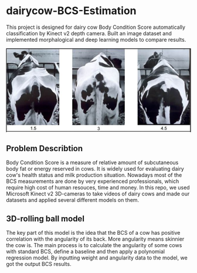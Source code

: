 # dairycow-BCS-Estimation
This project is designed for dairy cow Body Condition Score automatically classification by Kinect v2 depth camera. Built an image dataset and implemented morphalogical and deep learning models to compare results.

![](https://github.com/BobbyZ04/dairycow-BCS-classification/blob/main/cow_BCS.jpg)

## Problem Describtion
Body Condition Score is a measure of relative amount of subcutaneous body fat or energy reserved in cows. It is widely used for evaluating dairy cow's health status and milk production situation. Nowadays most of the BCS measurements are done by very experienced professionals, which require high cost of human resouces, time and money. In this repo, we used Microsoft Kinect v2 3D-cameras to take videos of dairy cows and made our datasets and applied several different models on them.

## 3D-rolling ball model
The key part of this model is the idea that the BCS of a cow has positive correlation with the angularity of its back. More angularity means skinnier the cow is.
The main process is to calculate the angularity of some cows with standard BCS, define a baseline and then apply a polynomial regression model. By inputting weight and angularity data to the model, we got the output BCS results.

